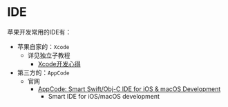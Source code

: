# IDE

苹果开发常用的IDE有：

* 苹果自家的：`Xcode`
  * 详见独立子教程
    * [Xcode开发心得](https://book.crifan.org/books/xcode_dev_summary/website/)
* 第三方的：`AppCode`
  * 官网
    * [AppCode: Smart Swift/Obj-C IDE for iOS & macOS Development](https://www.jetbrains.com/objc/)
      * Smart IDE for iOS/macOS development
